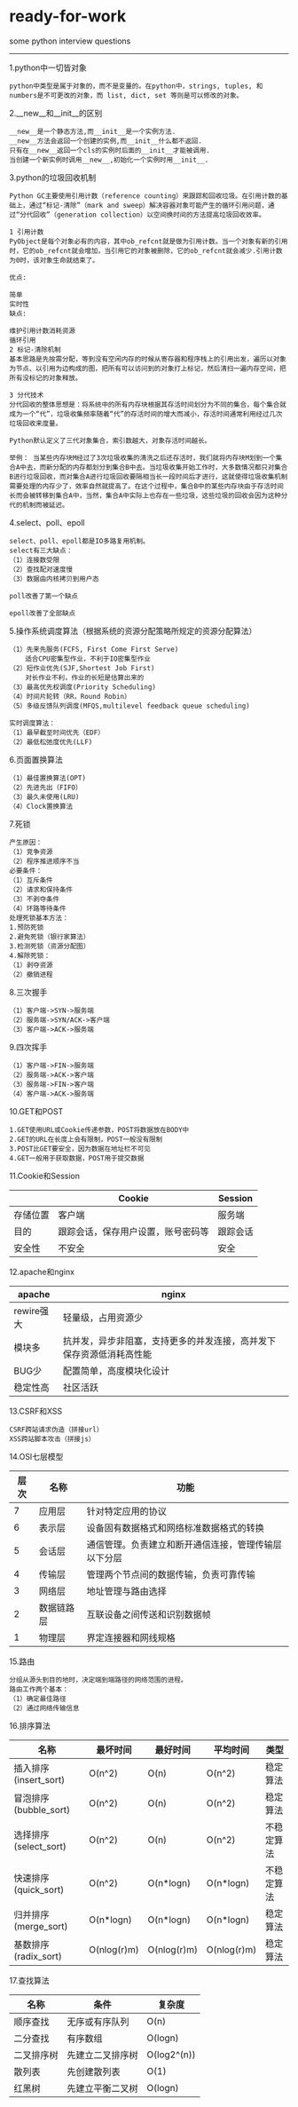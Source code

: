 # ready-for-work
some python interview questions

------

1.python中一切皆对象

```
python中类型是属于对象的，而不是变量的。在python中，strings, tuples, 和numbers是不可更改的对象，而 list, dict, set 等则是可以修改的对象。
```

2.__new__和__init__的区别

```
__new__是一个静态方法,而__init__是一个实例方法.
__new__方法会返回一个创建的实例,而__init__什么都不返回.
只有在__new__返回一个cls的实例时后面的__init__才能被调用.
当创建一个新实例时调用__new__,初始化一个实例时用__init__.
```

3.python的垃圾回收机制

```
Python GC主要使用引用计数（reference counting）来跟踪和回收垃圾。在引用计数的基础上，通过“标记-清除”（mark and sweep）解决容器对象可能产生的循环引用问题，通过“分代回收”（generation collection）以空间换时间的方法提高垃圾回收效率。

1 引用计数
PyObject是每个对象必有的内容，其中ob_refcnt就是做为引用计数。当一个对象有新的引用时，它的ob_refcnt就会增加，当引用它的对象被删除，它的ob_refcnt就会减少.引用计数为0时，该对象生命就结束了。

优点:

简单
实时性
缺点:

维护引用计数消耗资源
循环引用
2 标记-清除机制
基本思路是先按需分配，等到没有空闲内存的时候从寄存器和程序栈上的引用出发，遍历以对象为节点、以引用为边构成的图，把所有可以访问到的对象打上标记，然后清扫一遍内存空间，把所有没标记的对象释放。

3 分代技术
分代回收的整体思想是：将系统中的所有内存块根据其存活时间划分为不同的集合，每个集合就成为一个“代”，垃圾收集频率随着“代”的存活时间的增大而减小，存活时间通常利用经过几次垃圾回收来度量。

Python默认定义了三代对象集合，索引数越大，对象存活时间越长。

举例： 当某些内存块M经过了3次垃圾收集的清洗之后还存活时，我们就将内存块M划到一个集合A中去，而新分配的内存都划分到集合B中去。当垃圾收集开始工作时，大多数情况都只对集合B进行垃圾回收，而对集合A进行垃圾回收要隔相当长一段时间后才进行，这就使得垃圾收集机制需要处理的内存少了，效率自然就提高了。在这个过程中，集合B中的某些内存块由于存活时间长而会被转移到集合A中，当然，集合A中实际上也存在一些垃圾，这些垃圾的回收会因为这种分代的机制而被延迟。
```

4.select、poll、epoll

```
select、poll、epoll都是IO多路复用机制。
select有三大缺点：
（1）连接数受限
（2）查找配对速度慢
（3）数据由内核拷贝到用户态

poll改善了第一个缺点

epoll改善了全部缺点
```

5.操作系统调度算法（根据系统的资源分配策略所规定的资源分配算法）

```
（1）先来先服务(FCFS, First Come First Serve)
	适合CPU密集型作业，不利于IO密集型作业
（2）短作业优先(SJF,Shortest Job First)
	对长作业不利，作业的长短是估算出来的
（3）最高优先权调度(Priority Scheduling)
（4）时间片轮转（RR，Round Robin）
（5）多级反馈队列调度(MFQS,multilevel feedback queue scheduling)

实时调度算法：
（1）最早截至时间优先（EDF）
（2）最低松弛度优先(LLF)
```

6.页面置换算法

```
（1）最佳置换算法(OPT)
（2）先进先出（FIFO）
（3）最久未使用(LRU)
（4）Clock置换算法
```

7.死锁

```
产生原因：
（1）竞争资源
（2）程序推进顺序不当
必要条件：
（1）互斥条件
（2）请求和保持条件
（3）不剥夺条件
（4）环路等待条件
处理死锁基本方法：
1.预防死锁
2.避免死锁（银行家算法）
3.检测死锁（资源分配图）
4.解除死锁：
（1）剥夺资源
（2）撤销进程
```

8.三次握手

```
（1）客户端->SYN->服务端
（2）服务端->SYN/ACK->客户端
（3）客户端->ACK->服务端
```

9.四次挥手

```
（1）客户端->FIN->服务端
（2）服务端->ACK->客户端
（3）服务端->FIN->客户端
（4）客户端->ACK->服务端
```

10.GET和POST

```
1.GET使用URL或Cookie传递参数，POST将数据放在BODY中
2.GET的URL在长度上会有限制，POST一般没有限制
3.POST比GET要安全，因为数据在地址栏不可见
4.GET一般用于获取数据，POST用于提交数据
```

11.Cookie和Session

|          | Cookie                             | Session  |
| -------- | ---------------------------------- | -------- |
| 存储位置 | 客户端                             | 服务端   |
| 目的     | 跟踪会话，保存用户设置，账号密码等 | 跟踪会话 |
| 安全性   | 不安全                             | 安全     |

12.apache和nginx

| apache     | nginx                                                        |
| ---------- | ------------------------------------------------------------ |
| rewire强大 | 轻量级，占用资源少                                           |
| 模块多     | 抗并发，异步非阻塞，支持更多的并发连接，高并发下保存资源低消耗高性能 |
| BUG少      | 配置简单，高度模块化设计                                     |
| 稳定性高   | 社区活跃                                                     |

13.CSRF和XSS

```
CSRF跨站请求伪造（拼接url）
XSS跨站脚本攻击（拼接js）
```

14.OSI七层模型

| 层次 | 名称       | 功能                                                 |
| ---- | ---------- | ---------------------------------------------------- |
| 7    | 应用层     | 针对特定应用的协议                                   |
| 6    | 表示层     | 设备固有数据格式和网络标准数据格式的转换             |
| 5    | 会话层     | 通信管理。负责建立和断开通信连接，管理传输层以下分层 |
| 4    | 传输层     | 管理两个节点间的数据传输，负责可靠传输               |
| 3    | 网络层     | 地址管理与路由选择                                   |
| 2    | 数据链路层 | 互联设备之间传送和识别数据帧                         |
| 1    | 物理层     | 界定连接器和网线规格                                 |

15.路由

```
分组从源头到目的地时，决定端到端路径的网络范围的进程。
路由工作两个基本：
（1）确定最佳路径
（2）通过网络传输信息
```

16.排序算法

| 名称                  | 最坏时间    | 最好时间    | 平均时间    | 类型       |
| --------------------- | ----------- | ----------- | ----------- | ---------- |
| 插入排序(insert_sort) | O(n^2)      | O(n)        | O(n^2)      | 稳定算法   |
| 冒泡排序(bubble_sort) | O(n^2)      | O(n)        | O(n^2)      | 稳定算法   |
| 选择排序(select_sort) | O(n^2)      | O(n)        | O(n^2)      | 不稳定算法 |
| 快速排序(quick_sort)  | O(n^2)      | O(n*logn)   | O(n*logn)   | 不稳定算法 |
| 归并排序(merge_sort)  | O(n*logn)   | O(n*logn)   | O(n*logn)   | 稳定算法   |
| 基数排序(radix_sort)  | O(nlog(r)m) | O(nlog(r)m) | O(nlog(r)m) | 稳定算法   |

17.查找算法

| 名称       | 条件             | 复杂度      |
| ---------- | ---------------- | ----------- |
| 顺序查找   | 无序或有序队列   | O(n)        |
| 二分查找   | 有序数组         | O(logn)     |
| 二叉排序树 | 先建立二叉排序树 | O(log2^(n)) |
| 散列表     | 先创建散列表     | O(1)        |
| 红黑树     | 先建立平衡二叉树 | O(logn)     |

